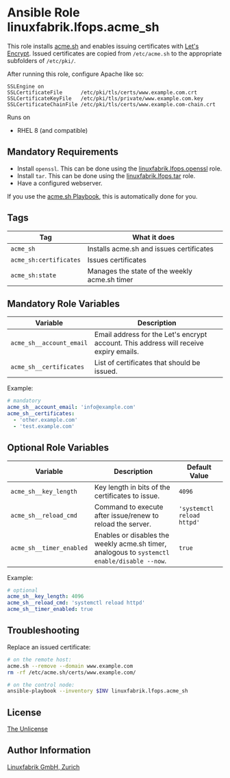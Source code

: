 # Ansible Role linuxfabrik.lfops.acme_sh

This role installs [acme.sh](https://github.com/acmesh-official/acme.sh) and enables issuing certificates with [Let's Encrypt](https://letsencrypt.org). Issued certificates are copied from `/etc/acme.sh` to the appropriate subfolders of `/etc/pki/`.

After running this role, configure Apache like so:
```
SSLEngine on
SSLCertificateFile      /etc/pki/tls/certs/www.example.com.crt
SSLCertificateKeyFile   /etc/pki/tls/private/www.example.com.key
SSLCertificateChainFile /etc/pki/tls/certs/www.example.com-chain.crt
```

Runs on

* RHEL 8 (and compatible)


## Mandatory Requirements

* Install `openssl`. This can be done using the [linuxfabrik.lfops.openssl](https://github.com/Linuxfabrik/lfops/tree/main/roles/openssl) role.
* Install `tar`. This can be done using the [linuxfabrik.lfops.tar](https://github.com/Linuxfabrik/lfops/tree/main/roles/tar) role.
* Have a configured webserver.

If you use the [acme.sh Playbook](https://github.com/Linuxfabrik/lfops/blob/main/playbooks/acme_sh.yml), this is automatically done for you.


## Tags

| Tag                    | What it does                                  |
| ---                    | ------------                                  |
| `acme_sh`              | Installs acme.sh and issues certificates      |
| `acme_sh:certificates` | Issues certificates                           |
| `acme_sh:state`        | Manages the state of the weekly acme.sh timer |


## Mandatory Role Variables

| Variable                 | Description                                                                           |
| --------                 | -----------                                                                           |
| `acme_sh__account_email` | Email address for the Let's encrypt account. This address will receive expiry emails. |
| `acme_sh__certificates`  | List of certificates that should be issued.                                           |

Example:
```yaml
# mandatory
acme_sh__account_email: 'info@example.com'
acme_sh__certificates:
  - 'other.example.com'
  - 'test.example.com'
```


## Optional Role Variables

| Variable | Description | Default Value |
| -------- | ----------- | ------------- |
| `acme_sh__key_length`  | Key length in bits of the certificates to issue. | `4096` |
| `acme_sh__reload_cmd`  | Command to execute after issue/renew to reload the server. | `'systemctl reload httpd'` |
| `acme_sh__timer_enabled` | Enables or disables the weekly acme.sh timer, analogous to `systemctl enable/disable --now`. | `true` |

Example:
```yaml
# optional
acme_sh__key_length: 4096
acme_sh__reload_cmd: 'systemctl reload httpd'
acme_sh__timer_enabled: true
```


## Troubleshooting

Replace an issued certificate:

```bash
# on the remote host:
acme.sh --remove --domain www.example.com
rm -rf /etc/acme.sh/certs/www.example.com/
```

```bash
# on the control node:
ansible-playbook --inventory $INV linuxfabrik.lfops.acme_sh
```


## License

[The Unlicense](https://unlicense.org/)


## Author Information

[Linuxfabrik GmbH, Zurich](https://www.linuxfabrik.ch)

